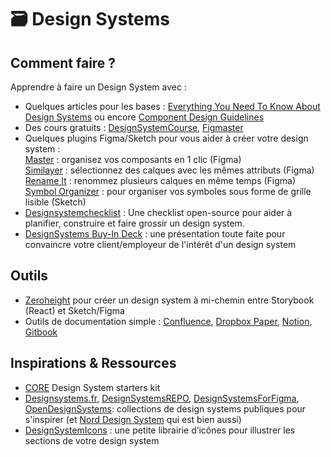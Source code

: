 # 🗃 Design Systems

## Comment faire ?

Apprendre à faire un Design System avec :&#x20;

* Quelques articles pour les bases : [Everything You Need To Know About Design Systems](https://uxdesign.cc/everything-you-need-to-know-about-design-systems-54b109851969) ou encore [Component Design Guidelines](https://medium.com/eightshapes-llc/component-design-guidelines-eca706100e7c)&#x20;
* Des cours gratuits : [DesignSystemCourse](https://www.figma.com/community/file/845663888506907071), [Figmaster](https://www.figmaster.co/)
* Quelques plugins Figma/Sketch pour vous aider à créer votre design system : \
  [Master](https://dominate.design/) : organisez vos composants en 1 clic (Figma) \
  [Similayer](https://www.figma.com/community/plugin/735733267883397781/Similayer) : sélectionnez des calques avec les mêmes attributs (Figma) \
  [Rename It](https://www.figma.com/community/plugin/731271836271143349/Rename-It) : renommez plusieurs calques en même temps (Figma) \
  [Symbol Organizer](https://github.com/sonburn/symbol-organizer) : pour organiser vos symboles sous forme de grille lisible (Sketch)
* [Designsystemchecklist](https://designsystemchecklist.com/) : Une checklist open-source pour aider à planifier, construire et faire grossir un design system.
* [DesignSystems Buy-In Deck](https://superfriendlydesign.systems/tools/design-systems-buy-in-deck/) : une présentation toute faite pour convaincre votre client/employeur de l'intérêt d'un design system

## Outils

* [Zeroheight](https://zeroheight.com/) pour créer un design system à mi-chemin entre Storybook (React) et Sketch/Figma&#x20;
* Outils de documentation simple : [Confluence](https://www.atlassian.com/fr/software/confluence), [Dropbox Paper](https://www.dropbox.com/fr/paper), [Notion](https://www.notion.so), [Gitbook](https://www.gitbook.com/)

## Inspirations & Ressources

* [CORE](https://designsystemcore.com/) Design System starters kit
* [Designsystems.fr](http://designsystems.fr), [DesignSystemsREPO](https://designsystemsrepo.com/?ref=prototyprio), [DesignSystemsForFigma](https://www.designsystemsforfigma.com/), [OpenDesignSystems](https://www.designsystems.com/open-design-systems/): collections de design systems publiques pour s'inspirer (et [Nord Design System](https://nordhealth.design/) qui est bien aussi)
* [DesignSystemIcons](https://superfriendlydesign.systems/tools/icons/) : une petite librairie d’icônes pour illustrer les sections de votre design system
